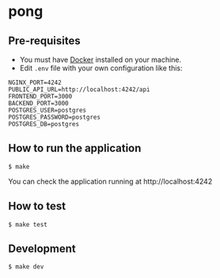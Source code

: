 # pong

## Pre-requisites
- You must have [Docker](https://docs.docker.com/get-docker/) installed on your machine.
- Edit `.env` file with your own configuration like this:
```
NGINX_PORT=4242
PUBLIC_API_URL=http://localhost:4242/api
FRONTEND_PORT=3000
BACKEND_PORT=3000
POSTGRES_USER=postgres
POSTGRES_PASSWORD=postgres
POSTGRES_DB=postgres
```

## How to run the application
```
$ make
```

You can check the application running at http://localhost:4242

## How to test
```
$ make test
```

## Development
```
$ make dev
```
